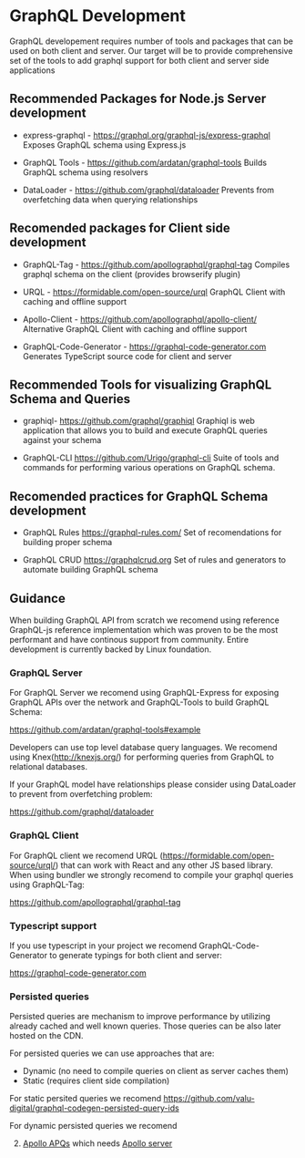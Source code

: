 # GraphQL Development

GraphQL developement requires number of tools and packages that can be used on both client and server. Our target will be to provide comprehensive set of the tools to add graphql support for both client 
and server side applications

## Recommended Packages for Node.js Server development

* express-graphql - https://graphql.org/graphql-js/express-graphql
Exposes GraphQL schema using Express.js

* GraphQL Tools - https://github.com/ardatan/graphql-tools
Builds GraphQL schema using resolvers

* DataLoader - https://github.com/graphql/dataloader
Prevents from overfetching data when querying relationships

## Recomended packages for Client side development

* GraphQL-Tag - https://github.com/apollographql/graphql-tag
Compiles graphql schema on the client (provides browserify plugin)

* URQL - https://formidable.com/open-source/urql
GraphQL Client with caching and offline support

* Apollo-Client - https://github.com/apollographql/apollo-client/
Alternative GraphQL Client with caching and offline support

* GraphQL-Code-Generator - https://graphql-code-generator.com
Generates TypeScript source code for client and server

## Recommended Tools for visualizing GraphQL Schema and Queries

* graphiql- https://github.com/graphql/graphiql
Graphiql is web application that allows you to build and execute GraphQL queries against your schema

* GraphQL-CLI https://github.com/Urigo/graphql-cli
Suite of tools and commands for performing various operations on GraphQL schema. 

## Recomended practices for GraphQL Schema development

* GraphQL Rules https://graphql-rules.com/
Set of recomendations for building proper schema

* GraphQL CRUD https://graphqlcrud.org
Set of rules and generators to automate building GraphQL schema

## Guidance

When building GraphQL API from scratch we recomend using reference GraphQL-js reference implementation which was 
proven to be the most performant and have continous support from community. Entire development is currently backed by Linux foundation.

### GraphQL Server

For GraphQL Server we recomend using GraphQL-Express for exposing GraphQL APIs over the network and GraphQL-Tools to build GraphQL Schema:

https://github.com/ardatan/graphql-tools#example

Developers can use top level database query languages. 
We recomend using Knex(http://knexjs.org/) for performing queries from GraphQL to relational databases.

If your GraphQL model have relationships please consider using DataLoader to prevent from overfetching problem:

https://github.com/graphql/dataloader

### GraphQL Client

For GraphQL client we recomend URQL (https://formidable.com/open-source/urql/) that can work with React and any other JS based library. 
When using bundler we strongly recomend to compile your graphql queries using GraphQL-Tag:

https://github.com/apollographql/graphql-tag

### Typescript support

If you use typescript in your project we recomend GraphQL-Code-Generator to generate typings for both client and server:

https://graphql-code-generator.com

### Persisted queries

Persisted queries are mechanism to improve performance by utilizing already cached and well known queries.
Those queries can be also later hosted on the CDN.

For persisted queries we can use approaches that are:

- Dynamic (no need to compile queries on client as server caches them)
- Static (requires client side compilation)

For static persited queries we recomend
https://github.com/valu-digital/graphql-codegen-persisted-query-ids

For dynamic persisted queries we recomend 

2. [Apollo APQs](https://www.apollographql.com/docs/apollo-server/performance/apq/) which needs [Apollo server](https://www.apollographql.com/docs/apollo-server/)


